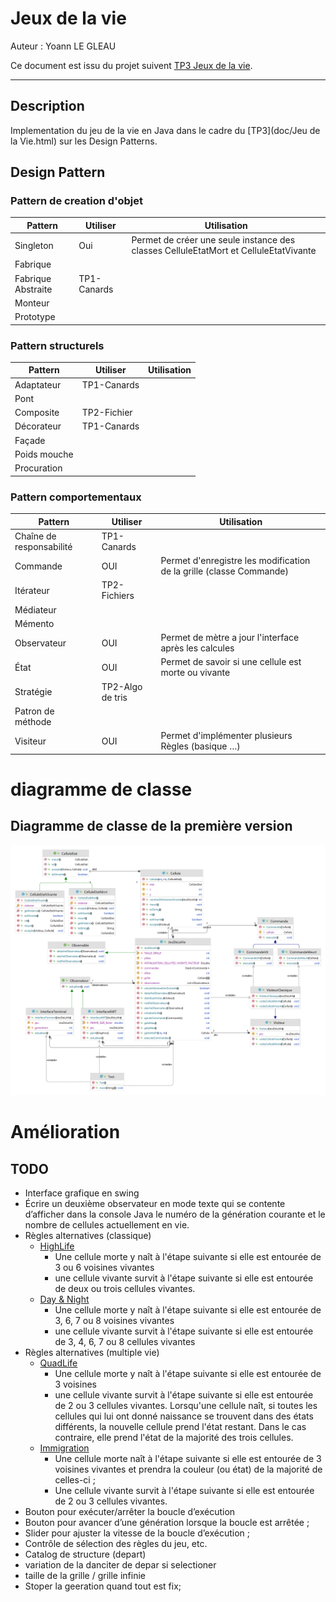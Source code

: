 # Jeux de la vie
Auteur : Yoann LE GLEAU 

Ce document est issu du projet suivent [TP3 Jeux de la vie](https://github.com/yoannlegleau/DesingPatternL3/tree/master/src/jeu_de_la_vie).

---

## Description
Implementation du jeu de la vie en Java dans le cadre du [TP3](doc/Jeu de la Vie.html) sur les Design Patterns.

## Design Pattern

### Pattern de creation d'objet
| Pattern            | Utiliser    | Utilisation                                                                          |
| ------------------ | ----------- | ------------------------------------------------------------------------------------ |
| Singleton          | Oui         | Permet de créer une seule instance des classes CelluleEtatMort et CelluleEtatVivante |
| Fabrique           |             |                                                                                      |
| Fabrique Abstraite | TP1-Canards |                                                                                      |
| Monteur            |             |                                                                                      |
| Prototype          |             |                                                                                      |

### Pattern structurels
| Pattern      | Utiliser    | Utilisation |
| ------------ | ----------- | ----------- |
| Adaptateur   | TP1-Canards |             |
| Pont         |             |             |
| Composite    | TP2-Fichier |             |
| Décorateur   | TP1-Canards |             |
| Façade       |             |             |
| Poids mouche |             |             |
| Procuration  |             |             |

### Pattern comportementaux
| Pattern                  | Utiliser         | Utilisation                                                         |
| ------------------------ | ---------------- | ------------------------------------------------------------------- |
| Chaîne de responsabilité | TP1-Canards      |                                                                     |
| Commande                 | OUI              | Permet d'enregistre les modification de la grille (classe Commande) |
| Itérateur                | TP2-Fichiers     |                                                                     |
| Médiateur                |                  |                                                                     |
| Mémento                  |                  |                                                                     |
| Observateur              | OUI              | Permet de mètre a jour l'interface après les calcules               |
| État                     | OUI              | Permet de savoir si une cellule est morte ou vivante                |
| Stratégie                | TP2-Algo de tris |                                                                     |
| Patron de méthode        |                  |                                                                     |
| Visiteur                 | OUI              | Permet d'implémenter plusieurs Règles (basique …)                   |


# diagramme de classe

## Diagramme de classe de la première version
![Diagramme de classe de la première version](doc/package.png)


# Amélioration

## TODO
- Interface grafique en swing
- Écrire un deuxième observateur en mode texte qui se contente d’afficher dans la console Java le numéro de la génération courante et le nombre de cellules actuellement en vie.
- Règles alternatives (classique)
  - [HighLife](https://fr.wikipedia.org/wiki/HighLife_(automate_cellulaire))
    - Une cellule morte y naît à l'étape suivante si elle est entourée de 3 ou 6 voisines vivantes
    - une cellule vivante survit à l'étape suivante si elle est entourée de deux ou trois cellules vivantes.
  - [Day & Night](https://fr.wikipedia.org/wiki/Day_%26_Night)
    - Une cellule morte y naît à l'étape suivante si elle est entourée de 3, 6, 7 ou 8 voisines vivantes
    -  une cellule vivante survit à l'étape suivante si elle est entourée de 3, 4, 6, 7 ou 8 cellules vivantes
- Règles alternatives (multiple vie)
  - [QuadLife](https://fr.wikipedia.org/wiki/QuadLife)
    - Une cellule morte y naît à l'étape suivante si elle est entourée de 3 voisines
    - une cellule vivante survit à l'étape suivante si elle est entourée de 2 ou 3 cellules vivantes.
Lorsqu'une cellule naît, si toutes les cellules qui lui ont donné naissance se trouvent dans des états différents, la nouvelle cellule prend l'état restant. Dans le cas contraire, elle prend l'état de la majorité des trois cellules.
  - [Immigration](https://fr.wikipedia.org/wiki/Immigration_(automate_cellulaire))
    - Une cellule morte naît à l'étape suivante si elle est entourée de 3 voisines vivantes et prendra la couleur (ou état) de la majorité de celles-ci ;
    - Une cellule vivante survit à l'étape suivante si elle est entourée de 2 ou 3 cellules vivantes.
- Bouton pour exécuter/arrêter la boucle d’exécution
- Bouton pour avancer d’une génération lorsque la boucle est arrêtée ;
- Slider pour ajuster la vitesse de la boucle d’exécution ;
- Contrôle de sélection des règles du jeu, etc.
- Catalog de structure (depart)
- variation de la danciter de depar si selectioner
- taille de la grille / grille infinie
- Stoper la geeration quand tout est fix;
